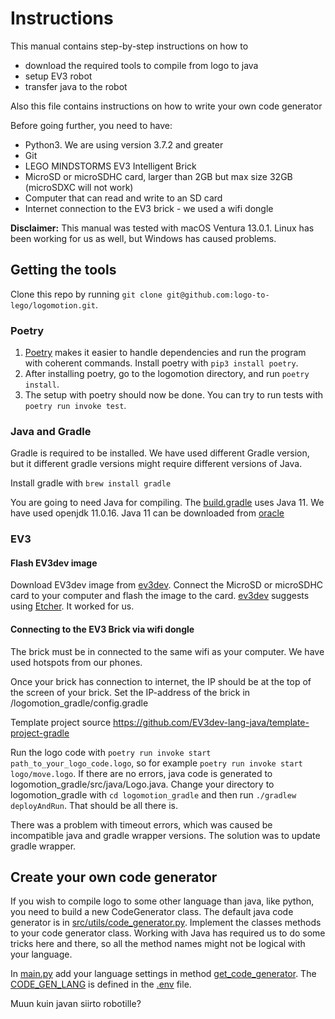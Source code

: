 # Instructions

This manual contains step-by-step instructions on how to
* download the required tools to compile from logo to java
* setup EV3 robot
* transfer java to the robot

Also this file contains instructions on how to write your own code generator

Before going further, you need to have:
* Python3. We are using version 3.7.2 and greater
* Git
* LEGO MINDSTORMS EV3 Intelligent Brick
* MicroSD or microSDHC card, larger than 2GB but max size 32GB (microSDXC will not work)
* Computer that can read and write to an SD card
* Internet connection to the EV3 brick - we used a wifi dongle

**Disclaimer:** This manual was tested with macOS Ventura 13.0.1. Linux has been working for us as well, but Windows has caused problems.

## Getting the tools

Clone this repo by running `git clone git@github.com:logo-to-lego/logomotion.git`.

### Poetry
1. [Poetry](https://pypi.org/project/poetry/) makes it easier to handle dependencies and run the program with coherent commands. Install poetry with `pip3 install poetry`.
2. After installing poetry, go to the logomotion directory, and run `poetry install`.
3. The setup with poetry should now be done. You can try to run tests with `poetry run invoke test`.

### Java and Gradle

Gradle is required to be installed. We have used different Gradle version, but it different gradle versions might require different versions of Java.

Install gradle with `brew install gradle`

You are going to need Java for compiling. The [build.gradle](https://github.com/logo-to-lego/logomotion/blob/main/logomotion_gradle/build.gradle) uses Java 11. We have used openjdk 11.0.16. Java 11 can be downloaded from [oracle](https://www.oracle.com/java/technologies/downloads/)

### EV3

#### Flash EV3dev image
Download EV3dev image from [ev3dev](https://www.ev3dev.org/docs/getting-started/). Connect the MicroSD or microSDHC card to your computer and flash the image to the card. [ev3dev](https://www.ev3dev.org/docs/getting-started/) suggests using [Etcher](https://www.balena.io/etcher/). It worked for us.

#### Connecting to the EV3 Brick via wifi dongle
The brick must be in connected to the same wifi as your computer. We have used hotspots from our phones. 

Once your brick has connection to internet, the IP should be at the top of the screen of your brick. Set the IP-address of the brick in /logomotion_gradle/config.gradle

Template project source https://github.com/EV3dev-lang-java/template-project-gradle

Run the logo code with `poetry run invoke start path_to_your_logo_code.logo`, so for example `poetry run invoke start logo/move.logo`. If there are no errors, java code is generated to logomotion_gradle/src/java/Logo.java. Change your directory to logomotion_gradle with `cd logomotion_gradle` and then run `./gradlew deployAndRun`. That should be all there is.

There was a problem with timeout errors, which was caused be incompatible java and gradle wrapper versions. The solution was to update gradle wrapper.

## Create your own code generator

If you wish to compile logo to some other language than java, like python, you need to build a new CodeGenerator class. The default java code generator is in [src/utils/code_generator.py](https://github.com/logo-to-lego/logomotion/blob/main/src/utils/code_generator.py). Implement the classes methods to your code generator class. Working with Java has required us to do some tricks here and there, so all the method names might not be logical with your language.

In [main.py](https://github.com/logo-to-lego/logomotion/blob/main/src/main.py) add your language settings in method [get_code_generator](https://github.com/logo-to-lego/logomotion/blob/main/src/main.py#L18). The [CODE_GEN_LANG](https://github.com/logo-to-lego/logomotion/blob/main/src/main.py#L100) is defined in the [.env](https://github.com/logo-to-lego/logomotion/blob/main/.env) file.

Muun kuin javan siirto robotille?

